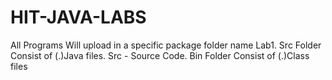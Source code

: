 # HIT-JAVA-LABS
All Programs Will upload in a specific package folder name Lab1. Src Folder Consist of (.)Java files. Src - Source Code. Bin Folder Consist of (.)Class files


